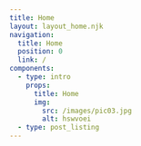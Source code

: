 ```yaml
---
title: Home
layout: layout_home.njk
navigation:
  title: Home
  position: 0
  link: /
components:
  - type: intro
    props:
      title: Home
      img:
        src: /images/pic03.jpg
        alt: hswvoei
  - type: post_listing
---
```

